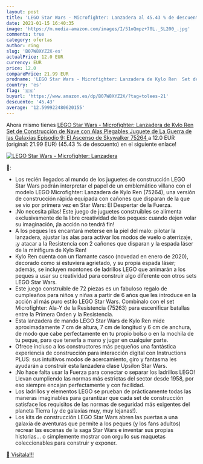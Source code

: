 ```yaml
---
layout: post
title: 'LEGO Star Wars - Microfighter: Lanzadera al 45.43 % de descuento'
date: 2021-01-15 16:40:35
image: 'https://m.media-amazon.com/images/I/51oQmpz+70L._SL200_.jpg'
comments: true
category: ofertas
author: ring
slug: 'B07W8XYZ2X-es'
actualPrice: 12.0 EUR
currency: EUR
price: 12.0
comparePrice: 21.99 EUR
prodname: 'LEGO Star Wars - Microfighter: Lanzadera de Kylo Ren  Set de Construcción de Nave con Alas Plegables  Juguete de La Guerra de las Galaxias Episodio 9: El Ascenso de Skywalker  75264 '
country: 'es'
flag: '🇪🇸'
buyurl: 'https://www.amazon.es/dp/B07W8XYZ2X/?tag=tolees-21'
descuento: '45.43'
average: '12.599922480620155'
---
```


Ahora mismo tienes [LEGO Star Wars - Microfighter: Lanzadera de Kylo Ren  Set de Construcción de Nave con Alas Plegables  Juguete de La Guerra de las Galaxias Episodio 9: El Ascenso de Skywalker  75264 ](https://www.amazon.es/dp/B07W8XYZ2X/?tag=tolees-21) a 12.0 EUR (original: 21.99 EUR) (45.43 %  de descuento) en el siguiente enlace!

[![LEGO Star Wars - Microfighter: Lanzadera](https://m.media-amazon.com/images/I/51oQmpz+70L._SL200_.jpg)](https://www.amazon.es/dp/B07W8XYZ2X/?tag=tolees-21)

🔎:

- Los recién llegados al mundo de los juguetes de construcción LEGO Star Wars podrán interpretar el papel de un emblemático villano con el modelo LEGO Microfighter: Lanzadera de Kylo Ren (75264), una versión de construcción rápida equipada con cañones que disparan de la que se vio por primera vez en Star Wars: El Despertar de la Fuerza.
- ¡No necesita pilas! Este juego de juguetes construibles se alimenta exclusivamente de la libre creatividad de los peques: cuando dejen volar su imaginación, ¡la acción no tendrá fin!
- A los peques les encantará meterse en la piel del malo: pilotar la lanzadera, ajustar las alas para activar los modos de vuelo o aterrizaje, ¡y atacar a la Resistencia con 2 cañones que disparan y la espada láser de la minifigura de Kylo Ren!
- Kylo Ren cuenta con un flamante casco (novedad en enero de 2020), decorado como si estuviera agrietado, y su propia espada láser; además, se incluyen montones de ladrillos LEGO que animarán a los peques a usar su creatividad para construir algo diferente con otros sets LEGO Star Wars.
- Este juego construible de 72 piezas es un fabuloso regalo de cumpleaños para niños y niñas a partir de 6 años que les introduce en la acción al más puro estilo LEGO Star Wars. Combínalo con el set Microfighter: Ala-Y de la Resistencia (75263) para escenificar batallas entre la Primera Orden y la Resistencia.
- Esta lanzadera de mando LEGO Star Wars de Kylo Ren mide aproximadamente 7 cm de altura, 7 cm de longitud y 6 cm de anchura, de modo que cabe perfectamente en tu propio bolso o en la mochila de tu peque, para que tenerla a mano y jugar en cualquier parte.
- Ofrece incluso a los constructores más pequeños una fantástica experiencia de construcción para interacción digital con Instructions PLUS: sus intuitivos modos de acercamiento, giro y fantasma les ayudarán a construir esta lanzadera clase Upsilon Star Wars.
- ¡No hace falta usar la Fuerza para conectar o separar los ladrillos LEGO! Llevan cumpliendo las normas más estrictas del sector desde 1958, por eso siempre encajan perfectamente y con facilidad.
- Los ladrillos y elementos LEGO se prueban de prácticamente todas las maneras imaginables para garantizar que cada set de construcción satisface los requisitos de las normas de seguridad más exigentes del planeta Tierra (¡y de galaxias muy, muy lejanas!).
- Los kits de construcción LEGO Star Wars abren las puertas a una galaxia de aventuras que permite a los peques (y los fans adultos) recrear las escenas de la saga Star Wars e inventar sus propias historias… o simplemente mostrar con orgullo sus maquetas coleccionables para construir y exponer.

[🛒 Visítala!!!](https://www.amazon.es/dp/B07W8XYZ2X/?tag=tolees-21)
